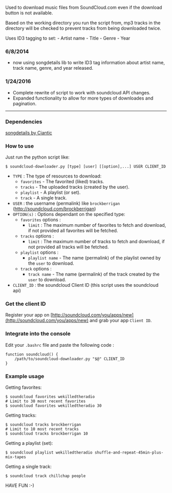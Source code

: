 Used to download music files from SoundCloud.com even if the download button is not available.

Based on the working directory you run the script from, mp3 tracks in the directory will be checked to prevent
tracks from being downloaded twice.

Uses ID3 tagging to set:
    - Artist name
    - Title
    - Genre
    - Year

### 6/8/2014
  - now using songdetails lib to write ID3 tag information about artist name, track name, genre, and year released.

### 1/24/2016
  - Complete rewrite of script to work with soundcloud API changes.
  - Expanded functionality to allow for more types of downloades and pagination.

___

### Dependencies

[songdetails by Ciantic](https://github.com/Ciantic/songdetails)

### How to use

Just run the python script like:

```shell
$ soundcloud-downloader.py [type] [user] [[option],...] USER CLIENT_ID
```
* `TYPE` : The type of resources to download:
    - `favorites` - The favorited (liked) tracks.
    - `tracks` - The uploaded tracks (created by the user).
    - `playlist` - A playlist (or set).
    - `track` - A single track.
* `USER` : the username (permalink) like `brockberrigan` (http://soundcloud.com/brockberrigan)
* `OPTION(s)` : Options dependant on the specified type:
    - `favorites` options :
        - `limit` : The maximum number of favorites to fetch and download, if not provided all favorites will be
          fetched.
    - `tracks` options :
        - `limit` : The maximum number of tracks to fetch and download, if not provided all tracks will be
          fetched.
    - `playlist` options :
        - `playlist name` - The name (permalink) of the playlist owned by the `user` to download.
    - `track` options :
        - `track name` - The name (permalink) of the track created by the `user` to download.
* `CLIENT_ID` : the soundcloud Client ID (this script uses the soundcloud api)

### Get the client ID

Register your app on [http://soundcloud.com/you/apps/new](http://soundcloud.com/you/apps/new) and grab your app `Client ID`.

### Integrate into the console

Edit your `.bashrc` file and paste the following code :

```shell
function soundcloud() {
    /path/to/soundcloud-downloader.py "$@" CLIENT_ID
}
```

### Example usage


Getting favorites:
```shell
$ soundcloud favorites wekilledtheradio
# Limit to 30 most recent favorites
$ soundcloud favorites wekilledtheradio 30
```

Getting tracks:
```shell
$ soundcloud tracks brockberrigan 
# Limit to 10 most recent tracks 
$ soundcloud tracks brockberrigan 10
```

Getting a playlist (set):
```shell
$ soundcloud playlist wekilledtheradio shuffle-and-repeat-45min-plus-mix-tapes 
```

Getting a single track:
```shell
$ soundcloud track chillchap people
```


HAVE FUN :-)
